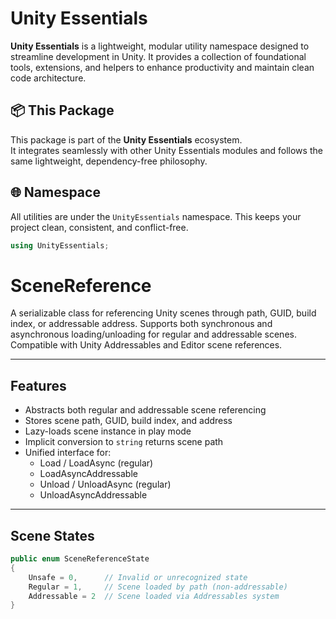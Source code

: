 # Unity Essentials

**Unity Essentials** is a lightweight, modular utility namespace designed to streamline development in Unity. 
It provides a collection of foundational tools, extensions, and helpers to enhance productivity and maintain clean code architecture.

## 📦 This Package

This package is part of the **Unity Essentials** ecosystem.  
It integrates seamlessly with other Unity Essentials modules and follows the same lightweight, dependency-free philosophy.

## 🌐 Namespace

All utilities are under the `UnityEssentials` namespace. This keeps your project clean, consistent, and conflict-free.

```csharp
using UnityEssentials;
```

# SceneReference

A serializable class for referencing Unity scenes through path, GUID, build index, or addressable address. Supports both synchronous and asynchronous loading/unloading for regular and addressable scenes. Compatible with Unity Addressables and Editor scene references.

---

## Features

- Abstracts both regular and addressable scene referencing
- Stores scene path, GUID, build index, and address
- Lazy-loads scene instance in play mode
- Implicit conversion to `string` returns scene path
- Unified interface for:
  - Load / LoadAsync (regular)
  - LoadAsyncAddressable
  - Unload / UnloadAsync (regular)
  - UnloadAsyncAddressable

---

## Scene States

```csharp
public enum SceneReferenceState
{
    Unsafe = 0,      // Invalid or unrecognized state
    Regular = 1,     // Scene loaded by path (non-addressable)
    Addressable = 2  // Scene loaded via Addressables system
}
```